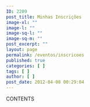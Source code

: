```yaml
---
ID: 2209
post_title: Minhas Inscrições
image-xl: ""
image-l: ""
image-sq-l: ""
image-sq-m: ""
post_excerpt: ""
layout: page
permalink: /eventos/inscricoes
published: true
categories: [ ]
tags: [ ]
author: [ ]
post_date: 2012-04-08 00:29:04
---
```

CONTENTS